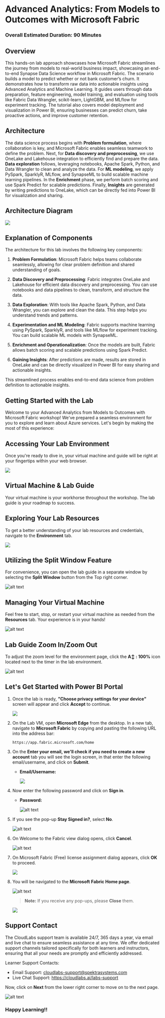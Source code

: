 # **Advanced Analytics: From Models to Outcomes with Microsoft Fabric**

### Overall Estimated Duration: 90 Minutes

## Overview

This hands-on lab approach showcases how Microsoft Fabric streamlines the journey from models to real-world business impact, showcasing an end-to-end Synapse Data Science workflow in Microsoft Fabric. The scenario builds a model to predict whether or not bank customer’s churn. It demonstrates how to transform raw data into actionable insights using Advanced Analytics and Machine Learning. It guides users through data preparation, feature engineering, model training, and evaluation using tools like Fabric Data Wrangler, scikit-learn, LightGBM, and MLflow for experiment tracking. The tutorial also covers model deployment and visualization in Power BI, ensuring businesses can predict churn, take proactive actions, and improve customer retention. 

## Architecture

The data science process begins with **Problem formulation**, where collaboration is key, and Microsoft Fabric enables seamless teamwork to define the problem. Next, for **Data discovery and preprocessing**, we use OneLake and Lakehouse integration to efficiently find and prepare the data. **Data exploration** follows, leveraging notebooks, Apache Spark, Python, and Data Wrangler to clean and analyze the data. For **ML modeling**, we apply PySpark, SparklyR, MLflow, and SynapseML to build scalable machine learning pipelines. In the **Enrichment** phase, we perform batch scoring and use Spark Predict for scalable predictions. Finally, **Insights** are generated by writing predictions to OneLake, which can be directly fed into Power BI for visualization and sharing.

## Architecture Diagram

![](./images/data-science-process.png)

## Explanation of Components

The architecture for this lab involves the following key components:

1. **Problem Formulation**: Microsoft Fabric helps teams collaborate seamlessly, allowing for clear problem definition and shared understanding of goals.

2. **Data Discovery and Preprocessing**: Fabric integrates OneLake and Lakehouse for efficient data discovery and preprocessing. You can use notebooks and data pipelines to clean, transform, and structure the data.

3. **Data Exploration**: With tools like Apache Spark, Python, and Data Wrangler, you can explore and clean the data. This step helps you understand trends and patterns.

4. **Experimentation and ML Modeling**: Fabric supports machine learning using PySpark, SparklyR, and tools like MLflow for experiment tracking. You can build scalable ML models with SynapseML.

5. **Enrichment and Operationalization**: Once the models are built, Fabric allows batch scoring and scalable predictions using Spark Predict.

6. **Gaining Insights**: After predictions are made, results are stored in OneLake and can be directly visualized in Power BI for easy sharing and actionable insights.

This streamlined process enables end-to-end data science from problem definition to actionable insights.

## Getting Started with the Lab
 
Welcome to your Advanced Analytics from Models to Outcomes with Microsoft Fabric workshop! We've prepared a seamless environment for you to explore and learn about Azure services. Let's begin by making the most of this experience:

## Accessing Your Lab Environment
 
Once you're ready to dive in, your virtual machine and guide will be right at your fingertips within your web browser.
 
![](./images/29042025(88).png)

## Virtual Machine & Lab Guide
 
Your virtual machine is your workhorse throughout the workshop. The lab guide is your roadmap to success.
 
## Exploring Your Lab Resources
 
To get a better understanding of your lab resources and credentials, navigate to the **Environment** tab.
 
![](./images/29042025(89).png)
 
## Utilizing the Split Window Feature
 
For convenience, you can open the lab guide in a separate window by selecting the **Split Window** button from the Top right corner.
 
![alt text](image-9.png)
 
## Managing Your Virtual Machine
 
Feel free to start, stop, or restart your virtual machine as needed from the **Resources** tab. Your experience is in your hands!
 
![alt text](image-10.png)

## Lab Guide Zoom In/Zoom Out

To adjust the zoom level for the environment page, click the **A↕ : 100%** icon located next to the timer in the lab environment.

![alt text](image-11.png)

## Let's Get Started with Power BI Portal

1. Once the lab is ready, **"Choose privacy settings for your device"** screen will appear and click **Accept** to continue.

   ![](./images/29042025(93).png)
 
1. On the Lab VM, open **Microsoft Edge** from the desktop. In a new tab, navigate to **Microsoft Fabric** by copying and pasting the following URL into the address bar:

   ```
   https://app.fabric.microsoft.com/home
   ```

2. On the **Enter your email, we'll check if you need to create a new account** tab you will see the login screen, in that enter the following email/username, and click on **Submit**.
 
   - **Email/Username:** <inject key="AzureAdUserEmail"></inject>
 
     ![](./images/06052025(1).png)
 
3. Now enter the following password and click on **Sign in**.
 
   - **Password:** <inject key="AzureAdUserPassword"></inject>
 
     ![alt text](image-13.png)
     
1. If you see the pop-up **Stay Signed in?**, select **No**.

   ![alt text](image-14.png)

1. On Welcome to the Fabric view dialog opens, click **Cancel**.

    ![alt text](image-3.png)

1. On Microsoft Fabric (Free) license assignment dialog appears, click **OK** to proceed.

   ![](./images/29042025(94).png)

1. You will be navigated to the **Microsoft** **Fabric Home page**.

    ![alt text](image-4.png)

    >**Note:** If you receive any pop-ups, please **Close** them.

    ![](./images/29042025(95).png)
   
## Support Contact
 
The CloudLabs support team is available 24/7, 365 days a year, via email and live chat to ensure seamless assistance at any time. We offer dedicated support channels tailored specifically for both learners and instructors, ensuring that all your needs are promptly and efficiently addressed.

Learner Support Contacts:
- Email Support: cloudlabs-support@spektrasystems.com
- Live Chat Support: https://cloudlabs.ai/labs-support

Now, click on **Next** from the lower right corner to move on to the next page.
 
![alt text](image-8.png)

### Happy Learning!!
